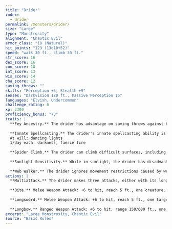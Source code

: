 ```yaml
---
title: "Drider"
index:
  - drider
permalink: /monsters/drider/
size: "Large"
type: "Monstrosity"
alignment: "Chaotic Evil"
armor_class: "19 (Natural)"
hit_points: "123 (13d10+52)"
speed: "walk 30 ft., climb 30 ft."
str_score: 16
dex_score: 16
con_score: 18
int_score: 13
wis_score: 14
cha_score: 12
saving_throws: ""
skills: "Perception +5, Stealth +9"
senses: "Darkvision 120 ft., Passive Perception 15"
languages: "Elvish, Undercommon"
challenge_rating: 6
xp: 2300
proficiency_bonus: "+3"
traits: |
  **Fey Ancestry.** The drider has advantage on saving throws against being charmed, and magic can't put the drider to sleep.
  
  **Innate Spellcasting.** The drider's innate spellcasting ability is Wisdom (spell save DC 13). The drider can innately cast the following spells, requiring no material components:
  At will: dancing lights
  1/day each: darkness, faerie fire
  
  **Spider Climb.** The drider can climb difficult surfaces, including upside down on ceilings, without needing to make an ability check.
  
  **Sunlight Sensitivity.** While in sunlight, the drider has disadvantage on attack rolls, as well as on Wisdom (Perception) checks that rely on sight.
  
  **Web Walker.** The drider ignores movement restrictions caused by webbing.
actions: |
  **Multiattack.** The drider makes three attacks, either with its longsword or its longbow. It can replace one of those attacks with a bite attack.
  
  **Bite.** Melee Weapon Attack: +6 to hit, reach 5 ft., one creature. Hit: 2 (1d4) piercing damage plus 9 (2d8) poison damage.
  
  **Longsword.** Melee Weapon Attack: +6 to hit, reach 5 ft., one target. Hit: 7 (1d8 + 3) slashing damage, or 8 (1d10 + 3) slashing damage if used with two hands.
  
  **Longbow.** Ranged Weapon Attack: +6 to hit, range 150/600 ft., one target. Hit: 7 (1d8 + 3) piercing damage plus 4 (1d8) poison damage.  
excerpt: "Large Monstrosity, Chaotic Evil"
source: "Basic Rules"
---
```

